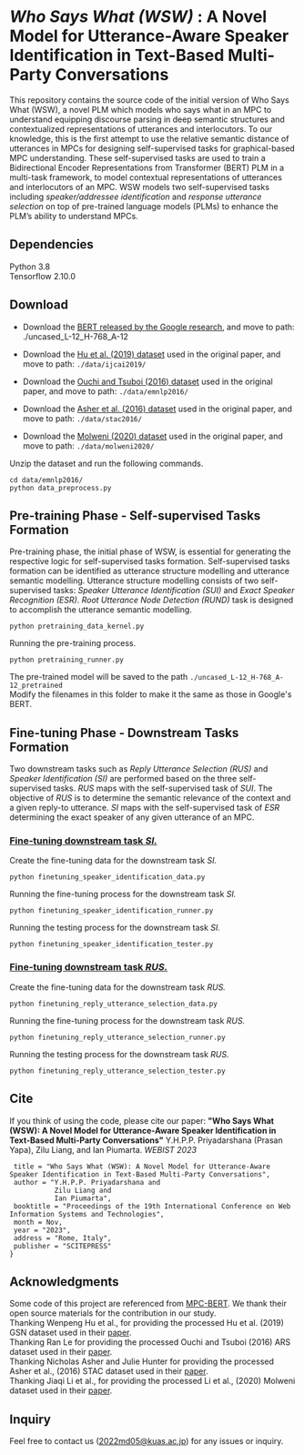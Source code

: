 # <i> Who Says What (WSW) </i>: A Novel Model for Utterance-Aware Speaker Identification in Text-Based Multi-Party Conversations
This repository contains the source code of the initial version of Who Says What (WSW), a novel PLM which models who says what in an MPC to understand equipping discourse parsing in deep semantic structures and contextualized representations of utterances and interlocutors. To our knowledge, this is the first attempt to use the relative semantic distance of utterances in MPCs for designing self-supervised tasks for graphical-based MPC understanding. These self-supervised tasks are used to train a Bidirectional Encoder Representations from Transformer (BERT) PLM in a multi-task framework, to model contextual representations of utterances and interlocutors of an MPC. WSW models two self-supervised tasks including <i> speaker/addressee identification </i> and <i> response utterance selection </i> on top of pre-trained language models (PLMs) to enhance the PLM’s ability to understand MPCs. <br>

## Dependencies
Python 3.8 <br>
Tensorflow 2.10.0

## Download
- Download the [BERT released by the Google research](https://storage.googleapis.com/bert_models/2018_10_18/uncased_L-12_H-768_A-12.zip), 
  and move to path: ./uncased_L-12_H-768_A-12 <br>
  
- Download the [Hu et al. (2019) dataset](https://drive.google.com/file/d/1qSw9X22oGGbuRtfaOAf3Z7ficn6mZgi9/view?usp=sharing) used in the original paper,
  and move to path: ```./data/ijcai2019/``` <br>

- Download the [Ouchi and Tsuboi (2016) dataset](https://drive.google.com/file/d/1nMiH6dGZfWBoOGbIvyBJp8oxhD8PWSNc/view?usp=sharing) used in the original paper,
  and move to path: ```./data/emnlp2016/``` <br>

- Download the [Asher et al. (2016) dataset](https://www.irit.fr/STAC/corpus.html) used in the original paper,
  and move to path: ```./data/stac2016/``` <br>

- Download the [Molweni (2020) dataset](https://github.com/HIT-SCIR/Molweni/tree/main/DP) used in the original paper,
  and move to path: ```./data/molweni2020/``` <br>
  
Unzip the dataset and run the following commands. <br>
  ```
  cd data/emnlp2016/
  python data_preprocess.py
  ```

## Pre-training Phase - Self-supervised Tasks Formation
Pre-training phase, the initial phase of WSW, is essential for generating the respective logic for self-supervised tasks formation. Self-supervised tasks formation can be identified as utterance structure modelling and utterance semantic modelling. Utterance structure modelling consists of two self-supervised tasks: <i> Speaker Utterance Identification (SUI) </i> and <i> Exact Speaker Recognition (ESR)</i>. <i> Root Utterance Node Detection (RUND) </i> task is designed to accomplish the utterance semantic modelling. 
```
python pretraining_data_kernel.py 
```
Running the pre-training process.
```
python pretraining_runner.py 
```
The pre-trained model will be saved to the path ```./uncased_L-12_H-768_A-12_pretrained```<br> 
Modify the filenames in this folder to make it the same as those in Google's BERT.

## Fine-tuning Phase - Downstream Tasks Formation
Two downstream tasks such as <i> Reply Utterance Selection (RUS) </i> and <i> Speaker Identification (SI) </i> are performed based on the three self-supervised tasks. <i> RUS </i> maps with the self-supervised task of <i> SUI</i>. The objective of <i> RUS </i> is to determine the semantic relevance of the context and a given reply-to utterance. <i> SI </i> maps with the self-supervised task of <i> ESR </i> determining the exact speaker of any given utterance of an MPC.

### <u> Fine-tuning downstream task <i> SI. </i> </u> <br>

Create the fine-tuning data for the downstream task <i> SI. </i>
```
python finetuning_speaker_identification_data.py 
```
Running the fine-tuning process for the downstream task <i> SI. </i>
```
python finetuning_speaker_identification_runner.py
```
Running the testing process for the downstream task <i> SI. </i>
```
python finetuning_speaker_identification_tester.py
```

### <u> Fine-tuning downstream task <i> RUS. </i> </u> <br>

Create the fine-tuning data for the downstream task <i> RUS. </i>
```
python finetuning_reply_utterance_selection_data.py 
```
Running the fine-tuning process for the downstream task <i> RUS. </i>
```
python finetuning_reply_utterance_selection_runner.py
```
Running the testing process for the downstream task <i> RUS. </i>
```
python finetuning_reply_utterance_selection_tester.py
```

## Cite
If you think of using the code, please cite our paper:
**"Who Says What (WSW): A Novel Model for Utterance-Aware Speaker Identification in Text-Based Multi-Party Conversations"**
Y.H.P.P. Priyadarshana (Prasan Yapa), Zilu Liang, and Ian Piumarta. _WEBIST 2023_

```
 title = "Who Says What (WSW): A Novel Model for Utterance-Aware Speaker Identification in Text-Based Multi-Party Conversations",
 author = "Y.H.P.P. Priyadarshana and 
           Zilu Liang and
           Ian Piumarta",
 booktitle = "Proceedings of the 19th International Conference on Web Information Systems and Technologies",
 month = Nov,
 year = "2023",
 address = "Rome, Italy",
 publisher = "SCITEPRESS"
}
```

## Acknowledgments
Some code of this project are referenced from [MPC-BERT](https://github.com/JasonForJoy/MPC-BERT). We thank their open source materials for the contribution in our study. <br>
Thanking Wenpeng Hu et al., for providing the processed Hu et al. (2019) GSN dataset used in their [paper](https://www.ijcai.org/proceedings/2019/0696.pdf). <br>
Thanking Ran Le for providing the processed Ouchi and Tsuboi (2016) ARS dataset used in their [paper](https://www.aclweb.org/anthology/D19-1199.pdf). <br>
Thanking Nicholas Asher and Julie Hunter for providing the processed Asher et al., (2016) STAC dataset used in their [paper](https://hal.science/hal-02124399/). <br>
Thanking Jiaqi Li et al., for providing the processed Li et al., (2020) Molweni dataset used in their [paper](https://aclanthology.org/2020.coling-main.238/).

## Inquiry
Feel free to contact us (2022md05@kuas.ac.jp) for any issues or inquiry.
